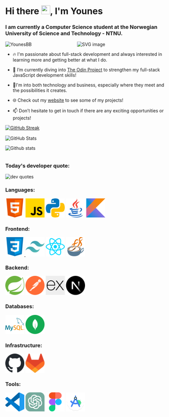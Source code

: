 <h1 >Hi there <img src="https://media.giphy.com/media/hvRJCLFzcasrR4ia7z/giphy.gif" width="28px" height="28px">, I'm Younes</h1>
<h3 >I am currently a Computer Science student at the Norwegian University of Science and Technology - NTNU.</h3>

<img width="55%" align="right" alt="SVG image" src="https://raw.githubusercontent.com/onimur/.github/master/.resources/git-header.svg" />
<p > <img src="https://komarev.com/ghpvc/?username=YounesBB&label=Profile%20views&color=blueviolet&style=for-the-badge&base=20" alt="YounesBB" /> </p>

- 🔥 I'm passionate about full-stack development and always interested in learning more and getting better at what I do. 

- 🌱 I’m currently diving into [The Odin Project](https://www.theodinproject.com/about) to strengthen my full-stack JavaScript development skills!

- 🚀I'm into both technology and business, especially where they meet and the possibilities it creates.

- 🌐 Check out my [website](https://younesbb.github.io/HomeBase/) to see some of my projects!

- 📫 Don’t hesitate to get in touch if there are any exciting opportunities or projects!

<p><a href="https://git.io/streak-stats"><img  src="https://streak-stats.demolab.com?user=YounesBB&theme=holi-theme&hide_border=true&mode=weekly" alt="GitHub Streak" /></a></p>
<p><img align="center" src="https://github-readme-stats.vercel.app/api?username=YounesBB&show_icons=true&hide_border=true&theme=github_dark&locale=en" alt="GitHub Stats" /></p>
<p><img  src="https://github-readme-stats.vercel.app/api/top-langs?username=YounesBB&show_icons=true&hide_border=true&theme=github_dark&locale=en&layout=compact&hide_progress=true" alt="Github stats" /></p>

<div style="clear:both;"></div>

<h3 ><strong>Today's developer quote:</strong></h3>
<p><img  src="https://quotes-github-readme.vercel.app/api?type=horizontal&theme=chartreuse-dark&border=true)](https://github.com/piyushsuthar/github-readme-quotes" alt="dev quotes" /></p>


<h3 >Languages:</h3>
<a href="https://developer.mozilla.org/docs/Web/HTML/" target="_blank" rel="noreferrer"> <img src="./assets/html.svg" alt="HTML" width="60" height="60"/></a>
<a href="https://developer.mozilla.org/docs/Web/javascript/" target="_blank" rel="noreferrer"> <img src="./assets/javascript.svg" alt="JavaScript" width="60" height="60"/></a>
<a href="https://www.python.org/" target="_blank" rel="noreferrer"> <img src="./assets/python.svg" alt="Python" width="60" height="60"/></a>
<a href="https://www.java.com/" target="_blank" rel="noreferrer"> <img src="./assets/java.svg" alt="Java" width="60" height="60"/></a>
<a href="https://kotlinlang.org/docs/home.html" target="_blank" rel="noreferrer"><img src="./assets/kotlin.svg" alt="Kotlin" width="60" height="60"/></a>

<h3 >Frontend:</h3>
<a href="https://developer.mozilla.org/docs/Web/CSS/" target="_blank" rel="noreferrer"> <img src="./assets/css.svg" alt="CSS" width="60" height="60"/> </a>
<a href="https://tailwindcss.com/" target="_blank" rel="noreferrer"> <img src="./assets/tailwindcss.svg" alt="Tailwind CSS" width="60" height="60"/></a>
<a href="https://react.dev/" target="_blank" rel="noreferrer"> <img src="./assets/react.svg" alt="React" width="60" height="60"/></a>
<a href="https://openjfx.io/" target="_blank" rel="noreferrer"> <img src="./assets/javafx.svg" alt="JavaFX" width="60" height="60"/></a>

<h3 >Backend:</h3>
<a href="https://spring.io/" target="_blank" rel="noreferrer"> <img src="./assets/spring.svg" alt="Spring" width="60" height="60"/></a>
<a href="https://www.postman.com/" target="_blank" rel="noreferrer"> <img src="./assets/postman.svg" alt="Postman" width="60" height="60"/></a>
<a href="https://expressjs.com/" target="_blank" rel="noreferrer"> <img src="./assets/expressjs.svg" alt="Express.js" width="60" height="60"/></a>
<a href="https://nextjs.org/" target="_blank" rel="noreferrer"> <img src="./assets/nextjs.svg" alt="Next.js" width="60" height="60"/></a>

<h3 >Databases:</h3>
<a href="https://www.mysql.com/" target="_blank" rel="noreferrer"> <img src="./assets/mysql.svg" alt="MySQL" width="60" height="60"/></a>
<a href="https://www.mongodb.com/" target="_blank" rel="noreferrer"> <img src="./assets/mongodb.svg" alt="MongoDB" width="60" height="60"/></a>

<h3 >Infrastructure:</h3>
<a href="https://docs.github.com/" target="_blank" rel="noreferrer"> <img src="./assets/github.svg" alt="GitHub" width="60" height="60"/></a>
<a href="https://docs.gitlab.com/" target="_blank" rel="noreferrer"> <img src="./assets/gitlab.svg" alt="GitLab" width="60" height="60"/></a>

<h3 >Tools:</h3>
<a href="https://code.visualstudio.com/" target="_blank" rel="noreferrer"> <img src="./assets/vscode.svg" alt="Visual Studio Code" width="60" height="60"/></a>
<a href="https://openai.com/blog/chatgpt/" target="_blank" rel="noreferrer"> <img src="./assets/chatgpt.svg" alt="ChatGPT" width="60" height="60"/></a>
<a href="https://www.figma.com/" target="_blank" rel="noreferrer"> <img src="./assets/figma.svg" alt="Figma" width="60" height="60"/></a>
<a href="https://developer.android.com/studio" target="_blank" rel="noreferrer"> <img src="./assets/androidstudio.svg" alt="Android Studio" width="60" height="60"/></a>
